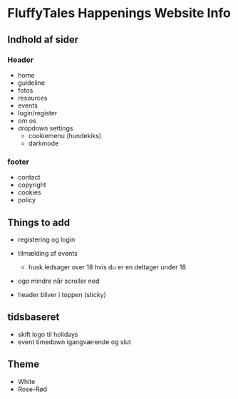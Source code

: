 # FluffyTales Happenings Website Info




## Indhold af sider
### Header

- home
- guideline
- fotos
- resources
- events
- login/register
- om os
- dropdown settings
	- cookiemenu (hundekiks)
	- darkmode

### footer
 - contact
 - copyright
 - cookies
 - policy


## Things to add  
- registering og login

- tilmælding af events
    - husk ledsager over 18 hvis du er en deltager under 18

- ogo mindre når scroller ned
- header bliver i toppen (sticky)

## tidsbaseret
- skift logo til holidays
- event timedown igangværende og slut

## Theme
- White
- Rose-Rød

